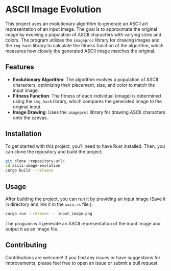 # ASCII Image Evolution

This project uses an evolutionary algorithm to generate an ASCII art representation of an input image. The goal is to approximate the original image by evolving a population of ASCII characters with varying sizes and colors. The program utilizes the `imageproc` library for drawing images and the `img_hash` library to calculate the fitness function of the algorithm, which measures how closely the generated ASCII image matches the original.

## Features

- **Evolutionary Algorithm**: The algorithm evolves a population of ASCII characters, optimizing their placement, size, and color to match the input image.
- **Fitness Function**: The fitness of each individual (image) is determined using the `img_hash` library, which compares the generated image to the original input.
- **Image Drawing**: Uses the `imageproc` library for drawing ASCII characters onto the canvas.

## Installation

To get started with this project, you'll need to have Rust installed. Then, you can clone the repository and build the project:

```bash
git clone <repository-url>
cd ascii-image-evolution
cargo build --release
```

## Usage

After building the project, you can run it by providing an input image (Save it in directory and link it in the `main.rs` file.):

```bash
cargo run --release -- input_image.png
```

The program will generate an ASCII representation of the input image and output it as an image file.

## Contributing

Contributions are welcome! If you find any issues or have suggestions for improvements, please feel free to open an issue or submit a pull request.
